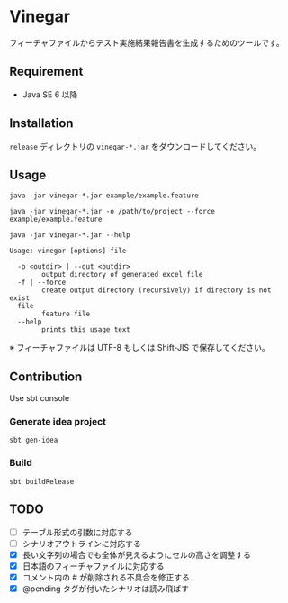 Vinegar
=======

フィーチャファイルからテスト実施結果報告書を生成するためのツールです。

## Requirement

* Java SE 6 以降

## Installation

`release` ディレクトリの `vinegar-*.jar` をダウンロードしてください。

## Usage

```
java -jar vinegar-*.jar example/example.feature
```

```
java -jar vinegar-*.jar -o /path/to/project --force example/example.feature
```

```
java -jar vinegar-*.jar --help
```

```
Usage: vinegar [options] file

  -o <outdir> | --out <outdir>
        output directory of generated excel file
  -f | --force
        create output directory (recursively) if directory is not exist
  file
        feature file
  --help
        prints this usage text
```

※ フィーチャファイルは UTF-8 もしくは Shift-JIS で保存してください。

## Contribution

Use sbt console

### Generate idea project

```
sbt gen-idea
```

### Build

```
sbt buildRelease
```

## TODO

- [ ] テーブル形式の引数に対応する
- [ ] シナリオアウトラインに対応する
- [x] 長い文字列の場合でも全体が見えるようにセルの高さを調整する
- [x] 日本語のフィーチャファイルに対応する
- [x] コメント内の # が削除される不具合を修正する
- [x] @pending タグが付いたシナリオは読み飛ばす
